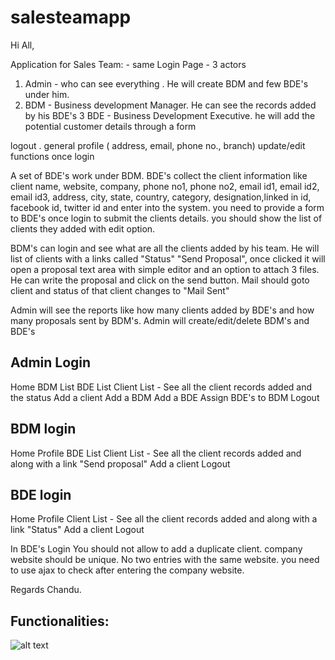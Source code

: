 # salesteamapp

Hi All, 

Application for Sales Team: -
same Login Page - 3 actors

1. Admin   - who can see everything . He will create BDM and few BDE's under him.
2. BDM     -  Business development Manager. He can see the records added by his BDE's
3  BDE      -  Business Development Executive.  he will add the potential customer details through a form

logout . general profile ( address, email, phone no., branch) update/edit functions once login


A set of BDE's  work under BDM. BDE's collect the client information like client name, website, company, phone no1, phone no2, email id1, email id2, email id3,  address, city, state, country, category, designation,linked in id, facebook id, twitter id
and enter into the system. you need to provide a form to BDE's once login to submit the clients details. you should show the list of clients they added with edit option.

BDM's can login and see what are all the clients added by his team. He will list of clients with a links called "Status" "Send Proposal", once clicked it will open a proposal text area with simple editor and an option to attach 3 files. He can write the proposal and click on the  send button. Mail should goto client and status of that client changes to "Mail Sent"

Admin will see the reports like how many clients added by BDE's and how many proposals sent by BDM's. Admin will create/edit/delete  BDM's and BDE's

Admin Login
--------------
Home
BDM List
BDE List
Client List - See all the client records added  and the status 
Add a client
Add a BDM
Add a BDE
Assign BDE's to BDM
Logout


BDM  login
------------
Home
Profile
BDE List
Client List - See all the client records added  and along with a link "Send proposal"
Add a client
Logout


BDE  login
------------
Home
Profile
Client List - See all the client records added  and along with a link "Status"
Add a client
Logout

In BDE's Login You should not allow to add a duplicate client.  company website should be unique. No two entries with the same website.  you need to use ajax to check after entering the company website.



Regards
Chandu.

Functionalities:
--------------

![alt text](https://github.com/pingslayer/salesteamapp/blob/master/functionalities.jpg)
